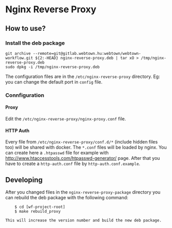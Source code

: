 Nginx Reverse Proxy
===================

## How to use?

### Install the deb package

    git archive --remote=git@gitlab.webtown.hu:webtown/webtown-workflow.git ${2:-HEAD} nginx-reverse-proxy.deb | tar xO > /tmp/nginx-reverse-proxy.deb
    sudo dpkg -i /tmp/nginx-reverse-proxy.deb

The configuration files are in the `/etc/nginx-reverse-proxy` directory. Eg: you can change the default port in `config` file.

### Connfiguration

#### Proxy

Edit the `/etc/nginx-reverse-proxy/nginx-proxy.conf` file.

#### HTTP Auth

Every file from `/etc/nginx-reverse-proxy/conf.d/*` (include hidden files too) will be shared with docker. The `*.conf`
files will be loaded by nginx. You can create here a `.htpasswd` file for example with http://www.htaccesstools.com/htpasswd-generator/
page.
After that you have to create a `http-auth.conf` file by `http-auth.conf.example`.

## Developing

After you changed files in the `nginx-reverse-proxy-package` directory you can rebuild the deb package with the following command:

```shell
    $ cd [wf-project-root]
    $ make rebuild_proxy

This will increase the version number and build the new deb package.
